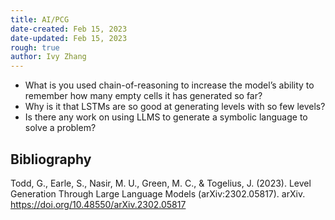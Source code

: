 ```yaml
---
title: AI/PCG 
date-created: Feb 15, 2023
date-updated: Feb 15, 2023
rough: true 
author: Ivy Zhang
---
```


- What is you used chain-of-reasoning to increase the model’s ability to remember how many empty cells it has generated so far?
- Why is it that LSTMs are so good at generating levels with so few levels?
- Is there any work on using LLMS to generate a symbolic language to solve a problem?

## Bibliography

Todd, G., Earle, S., Nasir, M. U., Green, M. C., & Togelius, J. (2023). Level Generation Through Large Language Models (arXiv:2302.05817). arXiv. https://doi.org/10.48550/arXiv.2302.05817

